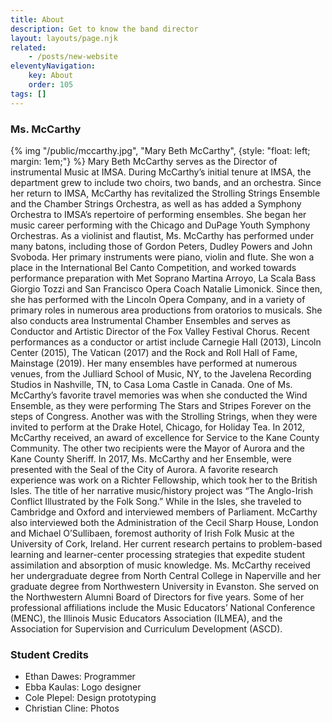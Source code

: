 ```yaml
---
title: About
description: Get to know the band director
layout: layouts/page.njk
related:
    - /posts/new-website
eleventyNavigation:
    key: About
    order: 105
tags: []
---
```


### Ms. McCarthy
<div>
{% img "/public/mccarthy.jpg", "Mary Beth McCarthy", {style: "float: left; margin: 1em;"} %}
Mary Beth McCarthy serves as the Director of instrumental Music at IMSA. During McCarthy’s initial tenure at IMSA, the department grew to include two choirs, two bands, and an orchestra. Since her return to IMSA, McCarthy has revitalized the Strolling Strings Ensemble and the Chamber Strings Orchestra, as well as has added a Symphony Orchestra to IMSA’s repertoire of performing ensembles. She began her music career performing with the Chicago and DuPage Youth Symphony Orchestras. As a violinist and flautist, Ms. McCarthy has performed under many batons, including those of Gordon Peters, Dudley Powers and John Svoboda. Her primary instruments were piano, violin and flute. She won a place in the International Bel Canto Competition, and worked towards performance preparation with Met Soprano Martina Arroyo, La Scala Bass Giorgio Tozzi and San Francisco Opera Coach Natalie Limonick. Since then, she has performed with the Lincoln Opera Company, and in a variety of primary roles in numerous area productions from oratorios to musicals. She also conducts area Instrumental Chamber Ensembles and serves as Conductor and Artistic Director of the Fox Valley Festival Chorus. Recent performances as a conductor or artist include Carnegie Hall (2013), Lincoln Center (2015), The Vatican (2017) and the Rock and Roll Hall of Fame, Mainstage (2019). Her many ensembles have performed at numerous venues, from the Julliard School of Music, NY, to the Javelena Recording Studios in Nashville, TN, to Casa Loma Castle in Canada. One of Ms. McCarthy’s favorite travel memories was when she conducted the Wind Ensemble, as they were performing The Stars and Stripes Forever on the steps of Congress. Another was with the Strolling Strings, when they were invited to perform at the Drake Hotel, Chicago, for Holiday Tea. In 2012, McCarthy received, an award of excellence for Service to the Kane County Community. The other two recipients were the Mayor of Aurora and the Kane County Sheriff. In 2017, Ms. McCarthy and her Ensemble, were presented with the Seal of the City of Aurora. A favorite research experience was work on a Richter Fellowship, which took her to the British Isles. The title of her narrative music/history project was “The Anglo-Irish Conflict Illustrated by the Folk Song.” While in the Isles, she traveled to Cambridge and Oxford and interviewed members of Parliament. McCarthy also interviewed both the Administration of the Cecil Sharp House, London and Michael O’Sullibaen, foremost authority of Irish Folk Music at the University of Cork, Ireland. Her current research pertains to problem-based learning and learner-center processing strategies that expedite student assimilation and absorption of music knowledge. Ms. McCarthy received her undergraduate degree from North Central College in Naperville and her graduate degree from Northwestern University in Evanston. She served on the Northwestern Alumni Board of Directors for five years. Some of her professional affiliations include the Music Educators’ National Conference (MENC), the Illinois Music Educators Association (ILMEA), and the Association for Supervision and Curriculum Development (ASCD).
</div>

<!-- TODO: https://11ty.rocks/eleventyjs/slugs-anchors/ -->
### Student Credits
- Ethan Dawes: Programmer
- Ebba Kaulas: Logo designer
- Cole Plepel: Design prototyping
- Christian Cline: Photos
